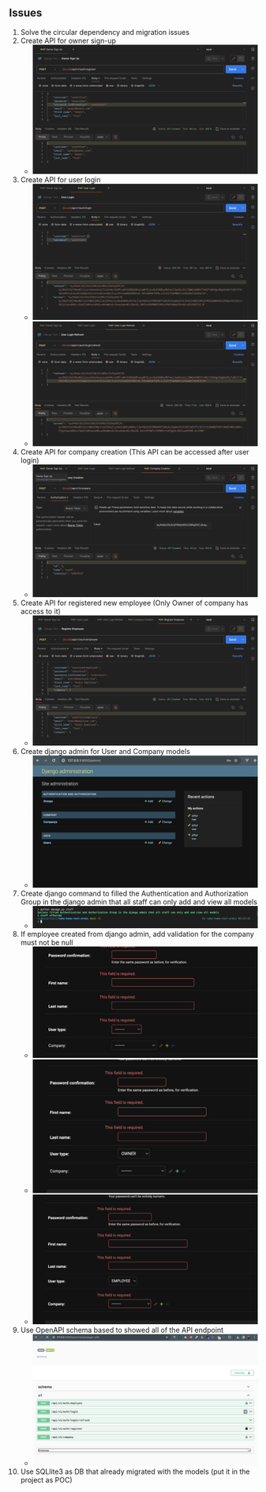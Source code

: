 ## Issues
1. Solve the circular dependency and migration issues
2. Create API for owner sign-up
    - ![Screenshot](./images/register.png)
3. Create API for user login
    - ![Screenshot](./images/login.png)
    - ![Screenshot](./images/login-refresh.png)
4. Create API for company creation (This API can be accessed after user login)
    - ![Screenshot](./images/company.png)
5. Create API for registered new employee (Only Owner of company has access to it)
    - ![Screenshot](./images/employee.png)
6. Create django admin for User and Company models
    - ![Screenshot](./images/admin.png)
7. Create django command to filled the Authentication and Authorization Group in the django admin that all staff can only add and view all models 
    - ![Screenshot](./images/command.png)
8. If employee created from django admin, add validation for the company must not be null
    - ![Screenshot](./images/validation.png)
    - ![Screenshot](./images/validation-02.png)
    - ![Screenshot](./images/validation-03.png)
9.  Use OpenAPI schema based to showed all of the API endpoint
    - ![Screenshot](./images/open-api.png)
10. Use SQLlite3 as DB that already migrated with the models (put it in the project as POC)
